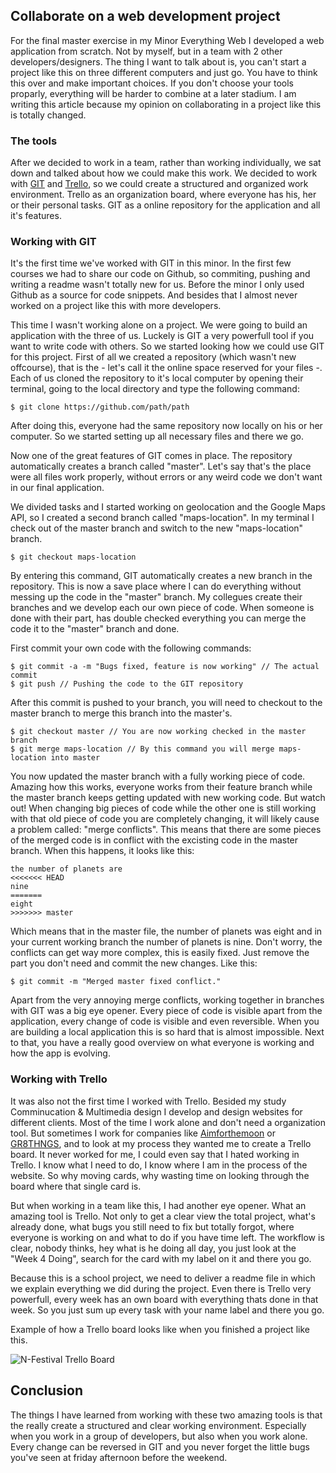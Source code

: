## Collaborate on a web development project

For the final master exercise in my Minor Everything Web I developed a web application from scratch. Not by myself, but in a team with 2 other developers/designers. The thing I want to talk about is, you can't start a project like this on three different computers and just go. You have to think this over and make important choices. If you don't choose your tools proparly, everything will be harder to combine at a later stadium. I am writing this article because my opinion on collaborating in a project like this is totally changed. 

### The tools 

After we decided to work in a team, rather than working individually, we sat down and talked about how we could make this work. We decided to work with [GIT](https://github.com/) and [Trello](https://trello.com/), so we could create a structured and organized work environment. Trello as an organization board, where everyone has his, her or their personal tasks. GIT as a online repository for the application and all it's features.

### Working with GIT

It's the first time we've worked with GIT in this minor. In the first few courses we had to share our code on Github, so commiting, pushing and writing a readme wasn't totally new for us. Before the minor I only used Github as a source for code snippets. And besides that I almost never worked on a project like this with more developers. 

This time I wasn't working alone on a project. We were going to build an application with the three of us. Luckely is GIT a very powerfull tool if you want to write code with others. So we started looking how we could use GIT for this project. First of all we created a repository (which wasn't new offcourse), that is the - let's call it the online space reserved for your files -. Each of us cloned the repository to it's local computer by opening their terminal, going to the local directory and type the following command:

``` 
$ git clone https://github.com/path/path
```

After doing this, everyone had the same repository now locally on his or her computer. So we started setting up all necessary files and there we go. 

Now one of the great features of GIT comes in place. The repository automatically creates a branch called "master". Let's say that's the place were all files work properly, without errors or any weird code we don't want in our final application. 

We divided tasks and I started working on geolocation and the Google Maps API, so I created a second branch called "maps-location". In my terminal I check out of the master branch and switch to the new "maps-location" branch. 

```
$ git checkout maps-location
```

By entering this command, GIT automatically creates a new branch in the repository. This is now a save place where I can do everything without messing up the code in the "master" branch. My collegues create their branches and we develop each our own piece of code. When someone is done with their part, has double checked everything you can merge the code it to the "master" branch and done. 

First commit your own code with the following commands:

```
$ git commit -a -m "Bugs fixed, feature is now working" // The actual commit
$ git push // Pushing the code to the GIT repository
```

After this commit is pushed to your branch, you will need to checkout to the master branch to merge this branch into the master's.

```
$ git checkout master // You are now working checked in the master branch
$ git merge maps-location // By this command you will merge maps-location into master
```

You now updated the master branch with a fully working piece of code. Amazing how this works, everyone works from their feature branch while the master branch keeps getting updated with new working code. But watch out! When changing big pieces of code while the other one is still working with that old piece of code you are completely changing, it will likely cause a problem called: "merge conflicts". This means that there are some pieces of the merged code is in conflict with the excisting code in the master branch. When this happens, it looks like this:

```
the number of planets are
<<<<<<< HEAD
nine
=======
eight
>>>>>>> master
```

Which means that in the master file, the number of planets was eight and in your current working branch the number of planets is nine. Don't worry, the conflicts can get way more complex, this is easily fixed. Just remove the part you don't need and commit the new changes. Like this:

```
$ git commit -m "Merged master fixed conflict."
```

Apart from the very annoying merge conflicts, working together in branches with GIT was a big eye opener. Every piece of code is visible apart from the application, every change of code is visible and even reversible. When you are building a local application this is so hard that is almost impossible. Next to that, you have a really good overview on what everyone is working and how the app is evolving. 


### Working with Trello

It was also not the first time I worked with Trello. Besided my study Comminucation & Multimedia design I develop and design websites for different clients. Most of the time I work alone and don't need a organization tool. But sometimes I work for companies like [Aimforthemoon](https://www.aimforthemoon.com) or [GR8THNGS](http://gr8things.nl/), and to look at my process they wanted me to create a Trello board. It never worked for me, I could even say that I hated working in Trello. I know what I need to do, I know where I am in the process of the website. So why moving cards, why wasting time on looking through the board where that single card is. 

But when working in a team like this, I had another eye opener. What an amazing tool is Trello. Not only to get a clear view the total project, what's already done, what bugs you still need to fix but totally forgot, where everyone is working on and what to do if you have time left. The workflow is clear, nobody thinks, hey what is he doing all day, you just look at the "Week 4 Doing", search for the card with my label on it and there you go. 

Because this is a school project, we need to deliver a readme file in which we explain everything we did during the project. Even there is Trello very powerfull, every week has an own board with everything thats done in that week. So you just sum up every task with your name label and there you go.

Example of how a Trello board looks like when you finished a project like this.

![N-Festival Trello Board](http://www.tijsluitse.com/trello_board.png)

## Conclusion

The things I have learned from working with these two amazing tools is that the really create a structured and clear working environment. Especially when you work in a group of developers, but also when you work alone. Every change can be reversed in GIT and you never forget the little bugs you've seen at friday afternoon before the weekend. 



